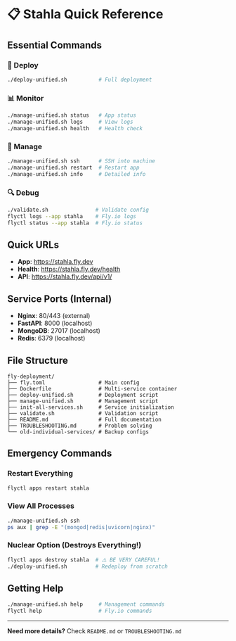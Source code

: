 # 📋 Stahla Quick Reference

## Essential Commands

### 🚀 Deploy

```bash
./deploy-unified.sh          # Full deployment
```

### 📊 Monitor

```bash
./manage-unified.sh status   # App status
./manage-unified.sh logs     # View logs
./manage-unified.sh health   # Health check
```

### 🔧 Manage

```bash
./manage-unified.sh ssh      # SSH into machine
./manage-unified.sh restart  # Restart app
./manage-unified.sh info     # Detailed info
```

### 🔍 Debug

```bash
./validate.sh               # Validate config
flyctl logs --app stahla    # Fly.io logs
flyctl status --app stahla  # Fly.io status
```

## Quick URLs

- **App**: https://stahla.fly.dev
- **Health**: https://stahla.fly.dev/health
- **API**: https://stahla.fly.dev/api/v1/

## Service Ports (Internal)

- **Nginx**: 80/443 (external)
- **FastAPI**: 8000 (localhost)
- **MongoDB**: 27017 (localhost)
- **Redis**: 6379 (localhost)

## File Structure

```
fly-deployment/
├── fly.toml                 # Main config
├── Dockerfile               # Multi-service container
├── deploy-unified.sh        # Deployment script
├── manage-unified.sh        # Management script
├── init-all-services.sh     # Service initialization
├── validate.sh              # Validation script
├── README.md                # Full documentation
├── TROUBLESHOOTING.md       # Problem solving
└── old-individual-services/ # Backup configs
```

## Emergency Commands

### Restart Everything

```bash
flyctl apps restart stahla
```

### View All Processes

```bash
./manage-unified.sh ssh
ps aux | grep -E "(mongod|redis|uvicorn|nginx)"
```

### Nuclear Option (Destroys Everything!)

```bash
flyctl apps destroy stahla  # ⚠️ BE VERY CAREFUL!
./deploy-unified.sh         # Redeploy from scratch
```

## Getting Help

```bash
./manage-unified.sh help     # Management commands
flyctl help                  # Fly.io commands
```

---

**Need more details?** Check `README.md` or `TROUBLESHOOTING.md`
